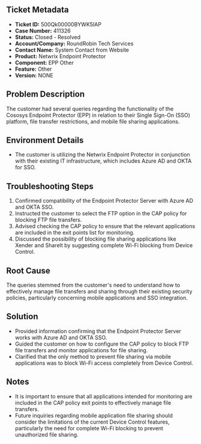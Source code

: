 ## Ticket Metadata
- **Ticket ID:** 500Qk00000BYWK5IAP
- **Case Number:** 411326
- **Status:** Closed - Resolved
- **Account/Company:** RoundRobin Tech Services
- **Contact Name:** System Contact from Website
- **Product:** Netwrix Endpoint Protector
- **Component:** EPP Other
- **Feature:** Other
- **Version:** NONE

## Problem Description
The customer had several queries regarding the functionality of the Cososys Endpoint Protector (EPP) in relation to their Single Sign-On (SSO) platform, file transfer restrictions, and mobile file sharing applications.

## Environment Details
- The customer is utilizing the Netwrix Endpoint Protector in conjunction with their existing IT infrastructure, which includes Azure AD and OKTA for SSO.

## Troubleshooting Steps
1. Confirmed compatibility of the Endpoint Protector Server with Azure AD and OKTA SSO.
2. Instructed the customer to select the FTP option in the CAP policy for blocking FTP file transfers.
3. Advised checking the CAP policy to ensure that the relevant applications are included in the exit points list for monitoring.
4. Discussed the possibility of blocking file sharing applications like Xender and ShareIt by suggesting complete Wi-Fi blocking from Device Control.

## Root Cause
The queries stemmed from the customer's need to understand how to effectively manage file transfers and sharing through their existing security policies, particularly concerning mobile applications and SSO integration.

## Solution
- Provided information confirming that the Endpoint Protector Server works with Azure AD and OKTA SSO.
- Guided the customer on how to configure the CAP policy to block FTP file transfers and monitor applications for file sharing.
- Clarified that the only method to prevent file sharing via mobile applications was to block Wi-Fi access completely from Device Control.

## Notes
- It is important to ensure that all applications intended for monitoring are included in the CAP policy exit points to effectively manage file transfers.
- Future inquiries regarding mobile application file sharing should consider the limitations of the current Device Control features, particularly the need for complete Wi-Fi blocking to prevent unauthorized file sharing.